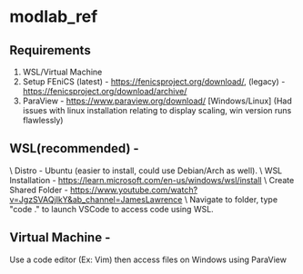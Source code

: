 # modlab_ref

## Requirements
1. WSL/Virtual Machine
2. Setup FEniCS (latest) - https://fenicsproject.org/download/, (legacy) - https://fenicsproject.org/download/archive/
4. ParaView - https://www.paraview.org/download/ [Windows/Linux] (Had issues with linux installation relating to display scaling, win version runs flawlessly)

## WSL(recommended) - 
 \\ Distro - Ubuntu (easier to install, could use Debian/Arch as well).
 \\ WSL Installation - https://learn.microsoft.com/en-us/windows/wsl/install
 \\ Create Shared Folder - https://www.youtube.com/watch?v=JgzSVAQjIkY&ab_channel=JamesLawrence
 \\ Navigate to folder, type "code ." to launch VSCode to access code using WSL.


## Virtual Machine - 
Use a code editor (Ex: Vim) then access files on Windows using ParaView


